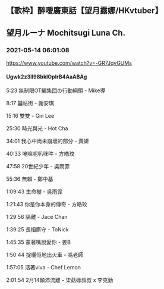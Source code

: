 ## 【歌枠】醉噯廣東話【望月露娜/HKvtuber】
## 望月ルーナ  Mochitsugi Luna Ch.
### 2021-05-14 06:01:08
https://www.youtube.com/watch?v=-GR7JqvGUMs
#### Ugwk2z3II98bklOpIrB4AaABAg
5:23    無制限OT編集団の行動綱領 - Mike導

8:17    囍帖街 - 謝安琪

15:16  雙雙 - Gin Lee

25:30  時光與光 - Hot Cha

34:01 我心中尚未崩壞的部分 - 黃妍

40:33 唵嘛呢叭咪吽 - 方皓玟

47:58 20世紀少年 - 吳雨霏

55:36 無賴 - 鄭中基

1:09:43 生命樹 - 吳雨霏

1:21:43 你是你本身的傳奇 - 方皓玟

1:29:56 隔離 - Jace Chan

1:39:25 長相廝守 - ToNick



1:45:35 蒙著嘴說愛你 - 姜B

1:50:44 掟曬佢地出火車 - 馮老師

1:57:05 活著viva - Chef Lemon

2:01:54 2月14顛沛流離 - 柒菇碌叔叔 x 李克勤

